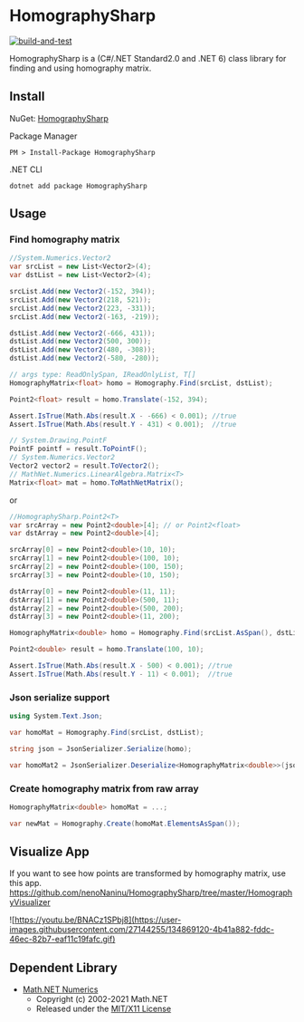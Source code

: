 # HomographySharp

[![build-and-test](https://github.com/nenoNaninu/HomographySharp/actions/workflows/build-and-test.yaml/badge.svg)](https://github.com/nenoNaninu/HomographySharp/actions/workflows/build-and-test.yaml)

HomographySharp is a (C#/.NET Standard2.0 and .NET 6) class library for finding and using homography matrix.

## Install
NuGet: [HomographySharp](https://www.nuget.org/packages/HomographySharp/)

Package Manager
```
PM > Install-Package HomographySharp
```
.NET CLI
```
dotnet add package HomographySharp
```

## Usage
### Find homography matrix
```csharp
//System.Numerics.Vector2
var srcList = new List<Vector2>(4);
var dstList = new List<Vector2>(4);

srcList.Add(new Vector2(-152, 394));
srcList.Add(new Vector2(218, 521)); 
srcList.Add(new Vector2(223, -331));
srcList.Add(new Vector2(-163, -219));

dstList.Add(new Vector2(-666, 431));
dstList.Add(new Vector2(500, 300));
dstList.Add(new Vector2(480, -308));
dstList.Add(new Vector2(-580, -280));

// args type: ReadOnlySpan, IReadOnlyList, T[]
HomographyMatrix<float> homo = Homography.Find(srcList, dstList);

Point2<float> result = homo.Translate(-152, 394);

Assert.IsTrue(Math.Abs(result.X - -666) < 0.001); //true
Assert.IsTrue(Math.Abs(result.Y - 431) < 0.001);  //true

// System.Drawing.PointF
PointF pointf = result.ToPointF();
// System.Numerics.Vector2
Vector2 vector2 = result.ToVector2();
// MathNet.Numerics.LinearAlgebra.Matrix<T>
Matrix<float> mat = homo.ToMathNetMatrix();
```
or
```csharp
//HomographySharp.Point2<T>
var srcArray = new Point2<double>[4]; // or Point2<float>
var dstArray = new Point2<double>[4];

srcArray[0] = new Point2<double>(10, 10);
srcArray[1] = new Point2<double>(100, 10);
srcArray[2] = new Point2<double>(100, 150);
srcArray[3] = new Point2<double>(10, 150);

dstArray[0] = new Point2<double>(11, 11);
dstArray[1] = new Point2<double>(500, 11);
dstArray[2] = new Point2<double>(500, 200);
dstArray[3] = new Point2<double>(11, 200);

HomographyMatrix<double> homo = Homography.Find(srcList.AsSpan(), dstList.AsSpan());

Point2<double> result = homo.Translate(100, 10);

Assert.IsTrue(Math.Abs(result.X - 500) < 0.001); //true
Assert.IsTrue(Math.Abs(result.Y - 11) < 0.001);  //true
```

### Json serialize support
```cs
using System.Text.Json;

var homoMat = Homography.Find(srcList, dstList);

string json = JsonSerializer.Serialize(homo);

var homoMat2 = JsonSerializer.Deserialize<HomographyMatrix<double>>(json);
```

### Create homography matrix from raw array
```cs
HomographyMatrix<double> homoMat = ...;

var newMat = Homography.Create(homoMat.ElementsAsSpan());
```

## Visualize App
If you want to see how points are transformed by homography matrix, use this app.  
https://github.com/nenoNaninu/HomographySharp/tree/master/HomographyVisualizer

![https://youtu.be/BNACz1SPbj8](https://user-images.githubusercontent.com/27144255/134869120-4b41a882-fddc-46ec-82b7-eaf11c19fafc.gif)


## Dependent Library 
- [Math.NET Numerics](https://github.com/mathnet/mathnet-numerics)
  - Copyright (c) 2002-2021 Math.NET  
  - Released under the [MIT/X11 License](https://github.com/mathnet/mathnet-numerics/blob/master/LICENSE.md)
